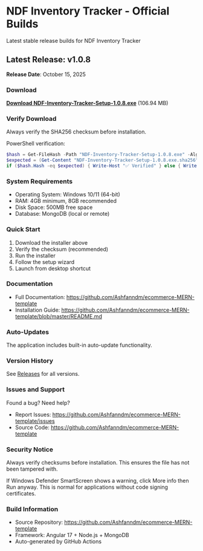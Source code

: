 # NDF Inventory Tracker - Official Builds

Latest stable release builds for NDF Inventory Tracker

## Latest Release: v1.0.8

**Release Date**: October 15, 2025

### Download

**[Download NDF-Inventory-Tracker-Setup-1.0.8.exe](https://github.com/Ashfanndm/ndf-inventory-tracker-build/releases/download/v1.0.8/NDF-Inventory-Tracker-Setup-1.0.8.exe)** (106.94 MB)

### Verify Download

Always verify the SHA256 checksum before installation.

PowerShell verification:
```powershell
$hash = Get-FileHash -Path "NDF-Inventory-Tracker-Setup-1.0.8.exe" -Algorithm SHA256
$expected = (Get-Content "NDF-Inventory-Tracker-Setup-1.0.8.exe.sha256").Split()[0]
if ($hash.Hash -eq $expected) { Write-Host "✅ Verified" } else { Write-Host "❌ Checksum mismatch" }
```

### System Requirements

- Operating System: Windows 10/11 (64-bit)
- RAM: 4GB minimum, 8GB recommended
- Disk Space: 500MB free space
- Database: MongoDB (local or remote)

### Quick Start

1. Download the installer above
2. Verify the checksum (recommended)
3. Run the installer
4. Follow the setup wizard
5. Launch from desktop shortcut

### Documentation

- Full Documentation: https://github.com/Ashfanndm/ecommerce-MERN-template
- Installation Guide: https://github.com/Ashfanndm/ecommerce-MERN-template/blob/master/README.md

### Auto-Updates

The application includes built-in auto-update functionality.

### Version History

See [Releases](https://github.com/Ashfanndm/ndf-inventory-tracker-build/releases) for all versions.

### Issues and Support

Found a bug? Need help?

- Report Issues: https://github.com/Ashfanndm/ecommerce-MERN-template/issues
- Source Code: https://github.com/Ashfanndm/ecommerce-MERN-template

### Security Notice

Always verify checksums before installation. This ensures the file has not been tampered with.

If Windows Defender SmartScreen shows a warning, click More info then Run anyway. This is normal for applications without code signing certificates.

### Build Information

- Source Repository: https://github.com/Ashfanndm/ecommerce-MERN-template
- Framework: Angular 17 + Node.js + MongoDB
- Auto-generated by GitHub Actions

